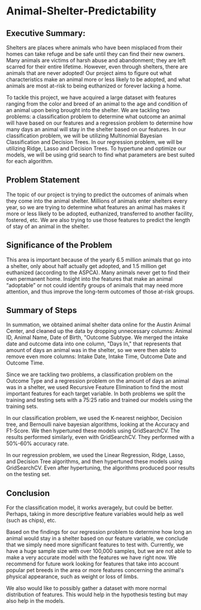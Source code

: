 # Animal-Shelter-Predictability

## Executive Summary:
Shelters are places where animals who have been misplaced from their homes can take refuge and be safe until they can find their new owners. Many animals are victims of harsh abuse and abandonment; they are left scarred for their entire lifetime. However, even through shelters, there are animals that are never adopted! Our project aims to figure out what characteristics make an animal more or less likely to be adopted, and what animals are most at-risk to being euthanized or forever lacking a home.

To tackle this project, we have acquired a large dataset with features ranging from the color and breed of an animal to the age and condition of an animal upon being brought into the shelter. We are tackling two problems: a classification problem to determine what outcome an animal will have based on our features and a regression problem to determine how many days an animal will stay in the shelter based on our features. In our classification problem, we will be utilizing Multinomial Bayesian Classification and Decision Trees. In our regression problem, we will be utilizing Ridge, Lasso and Decision Trees. To hypertune and optimize our models, we will be using grid search to find what parameters are best suited for each algorithm.

## Problem Statement
The topic of our project is trying to predict the outcomes of animals when they come into the animal shelter. Millions of animals enter shelters every year, so we are trying to determine what features an animal has makes it more or less likely to be adopted, euthanized, transferred to another facility, fostered, etc. We are also trying to use those features to predict the length of stay of an animal in the shelter.

## Significance of the Problem
This area is important because of the yearly 6.5 million animals that go into a shelter, only about half actually get adopted, and 1.5 million get euthanized (according to the ASPCA). Many animals never get to find their own permanent home. Insight into the features that make an animal “adoptable” or not could identify groups of animals that may need more attention, and thus improve the long-term outcomes of those at-risk groups.

## Summary of Steps
In summation, we obtained animal shelter data online for the Austin Animal Center, and cleaned up the data by dropping unnecessary columns: Animal ID, Animal Name, Date of Birth, "Outcome Subtype. We merged the intake date and outcome data into one column, "Days In," that represents that amount of days an animal was in the shelter, so we were then able to remove even more columns: Intake Date, Intake Time, Outcome Date and Outcome Time.

Since we are tackling two problems, a classification problem on the Outcome Type and a regression problem on the amount of days an animal was in a shelter, we used Recursive Feature Elimination to find the most important features for each target variable. In both problems we split the training and testing sets with a 75:25 ratio and trained our models using the training sets.

In our classification problem, we used the K-nearest neighbor, Decision tree, and Bernoulli naive bayesian algorithms, looking at the Accuracy and F1-Score. We then hypertuned these models using GridSearchCV. The results performed similarly, even with GridSearchCV. They performed with a 50%-60% accuracy rate.

In our regression problem, we used the Linear Regression, Ridge, Lasso, and Decision Tree algorithms, and then hypertuned these models using GridSearchCV. Even after hypertuning, the algorithms produced poor results on the testing set.

## Conclusion
For the classification model, it works averagely, but could be better. Perhaps, taking in more descriptive feature variables would help as well (such as chips), etc.

Based on the findings for our regression problem to determine how long an animal would stay in a shelter based on our feature variable, we conclude that we simply need more significant features to test with. Currently, we have a huge sample size with over 100,000 samples, but we are not able to make a very accurate model with the features we have right now. We recommend for future work looking for features that take into account popular pet breeds in the area or more features concerning the animal's physical appearance, such as weight or loss of limbs.

We also would like to possibly gather a dataset with more normal distribution of features. This would help in the hypothesis testing but may also help in the models.
